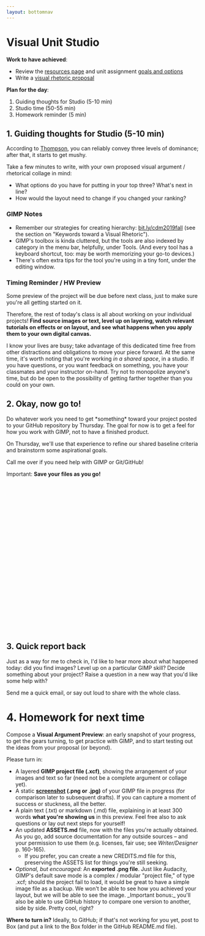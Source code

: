 ```yaml
---
layout: bottomnav
---
```


# Visual Unit Studio

**Work to have achieved**:

* Review the [resources page]({{/site.course.base_path}}resources) and unit assignment [goals and options](https://github.com/benmiller314/visual-argument-2019fall#project-2-visual-argument--rhetorical-collage)
* Write a [visual rhetoric proposal]({{site.github.repository_url}}/issues/8)

**Plan for the day**:

1. Guiding thoughts for Studio (5-10 min)
2. Studio time (50-55 min)
3. Homework reminder (5 min)


## 1. Guiding thoughts for Studio (5-10 min)
According to [Thompson](https://www.thetypetree.com/blog/graphic-design-101-dominancehierarchy), you can reliably convey three levels of dominance; after that, it starts to get mushy.

<div class="alert alert-success">
Take a few minutes to write, with your own proposed visual argument / rhetorical collage in mind:
<ul>
<li>What options do you have for putting in your top three? What's next in line?</li>
<li>How would the layout need to change if you changed your ranking?</li>
</ul>
</div>

### GIMP Notes
* Remember our strategies for creating hierarchy: [bit.ly/cdm2019fall](https://docs.google.com/document/d/1NcXvQsBNPaumL6h_7ghKLJbQxPe_ALCiFMtPgaQI0Zk/edit#heading=h.fhi9jgmnxpx8) (see the section on "Keywords toward a Visual Rhetoric").
* GIMP's toolbox is kinda cluttered, but the tools are also indexed by category in the menu bar, helpfully, under Tools. (And every tool has a keyboard shortcut, too: may be worth memorizing your go-to devices.)
* There's often extra tips for the tool you're using in a tiny font, under the editing window.

### Timing Reminder / HW Preview
Some preview of the project will be due before next class, just to make sure you're all getting started on it.

Therefore, the rest of today's class is all about working on your individual projects! **Find source images or text, level up on layering, watch relevant tutorials on effects or on layout, and see what happens when you apply them to your own digital canvas.**

I know your lives are busy; take advantage of this dedicated time free from other distractions and obligations to move your piece forward. At the same time, it's worth noting that you're working _in a shared space_, in a studio. If you have questions, or you want feedback on something, you have your classmates and your instructor on-hand. Try not to monopolize anyone's time, but do be open to the possibility of getting farther together than you could on your own.

## 2. Okay, now go to!

<div class="alert alert-info">
Do whatever work you need to get *something* toward your project posted to your GitHub repository by Thursday. The goal for now is to get a feel for how you work with GIMP, not to have a finished product.
</div>

On Thursday, we'll use that experience to refine our shared baseline criteria and brainstorm some aspirational goals.

Call me over if you need help with GIMP or Git/GitHub!

<div class="alert alert-warning">
Important: <strong>Save your files as you go!</strong>
</div>

<div style="height:50px; height:10vh;">
<!-- This div left intentionally blank, for spacing -->
</div>

## 3. Quick report back

Just as a way for me to check in, I'd like to hear more about what happened today: did you find images? Level up on a particular GIMP skill? Decide something about your project? Raise a question in a new way that you'd like some help with?

Send me a quick email, or say out loud to share with the whole class.

# 4. Homework for next time
<div class="alert alert-success">
Compose a <strong>Visual Argument Preview</strong>: an early snapshot of your progress, to get the gears turning, to get practice with GIMP, and to start testing out the ideas from your proposal (or beyond).
</div>

Please turn in:
<ul>
<li> A layered <strong>GIMP project file (.xcf)</strong>, showing the arrangement of your images and text so far (need not be a complete argument or collage yet).</li>
<li> A static <strong><a href="https://www.take-a-screenshot.org/">screenshot</a> (.png or .jpg)</strong> of your GIMP file in progress (for comparison later to subsequent drafts). If you can capture a moment of success or stuckness, all the better.</li>
<li> A plain text (.txt) or markdown (.md) file, explaining in at least 300 words <strong>what you're showing us</strong> in this preview. Feel free also to ask questions or lay out next steps for yourself!</li>
<li> An updated <strong>ASSETS.md</strong> file, now with the files you're actually obtained. As you go, add source documentation for any outside sources – and your permission to use them (e.g. licenses, fair use; see <em>Writer/Designer</em> p. 160-165). <ul><li>If you prefer, you can create a new CREDITS.md file for this, preserving the ASSETS list for things you're still seeking.</li></ul></li>
<li><em>Optional, but encouraged:</em> An <strong>exported .png file</strong>. Just like Audacity, GIMP's default save mode is a complex / modular "project file," of type .xcf; should the project fail to load, it would be great to have a simple image file as a backup. We won't be able to see how you achieved your layout, but we will be able to see the image. _Important bonus:_ you'll also be able to use GitHub history to compare one version to another, side by side. Pretty cool, right?</li>
</ul>

**Where to turn in?** Ideally, to GitHub; if that's not working for you yet, post to Box (and put a link to the Box folder in the GitHub README.md file).
